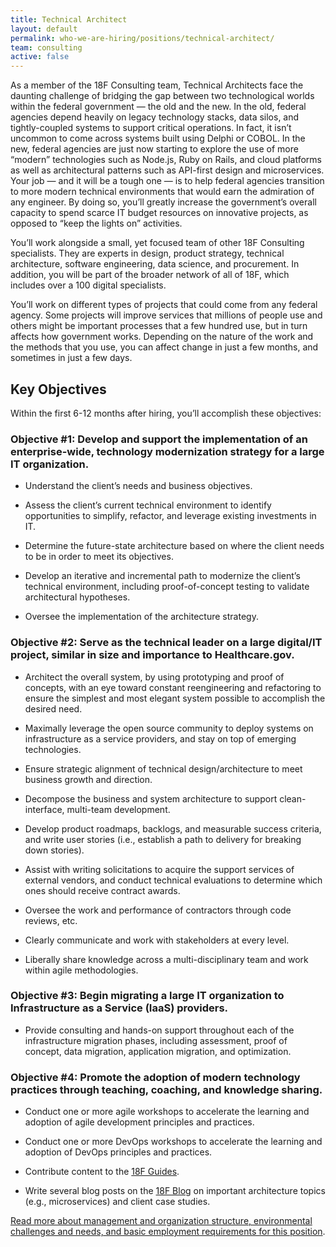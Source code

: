 ```yaml
---
title: Technical Architect
layout: default
permalink: who-we-are-hiring/positions/technical-architect/
team: consulting
active: false
---
```

As a member of the 18F Consulting team, Technical Architects face the
daunting challenge of bridging the gap between two technological worlds
within the federal government — the old and the new. In the old, federal
agencies depend heavily on legacy technology stacks, data silos, and
tightly-coupled systems to support critical operations. In fact, it
isn’t uncommon to come across systems built using Delphi or COBOL. In
the new, federal agencies are just now starting to explore the use of
more “modern” technologies such as Node.js, Ruby on Rails, and cloud
platforms as well as architectural patterns such as API-first design and
microservices. Your job — and it will be a tough one — is to help
federal agencies transition to more modern technical environments that
would earn the admiration of any engineer. By doing so, you’ll greatly
increase the government’s overall capacity to spend scarce IT budget
resources on innovative projects, as opposed to “keep the lights on”
activities.

You’ll work alongside a small, yet focused team of other 18F Consulting
specialists. They are experts in design, product strategy, technical
architecture, software engineering, data science, and procurement. In
addition, you will be part of the broader network of all of 18F, which
includes over a 100 digital specialists.

You’ll work on different types of projects that could come from any
federal agency. Some projects will improve services that millions of
people use and others might be important processes that a few hundred
use, but in turn affects how government works. Depending on the nature
of the work and the methods that you use, you can affect change in just
a few months, and sometimes in just a few days.

## Key Objectives

Within the first 6-12 months after hiring, you’ll accomplish these
objectives:

### Objective \#1: Develop and support the implementation of an enterprise-wide, technology modernization strategy for a large IT organization.

-   Understand the client’s needs and business objectives.

-   Assess the client’s current technical environment to identify opportunities to simplify, refactor, and leverage existing investments in IT.

-   Determine the future-state architecture based on where the client needs to be in order to meet its objectives.

-   Develop an iterative and incremental path to modernize the client’s technical environment, including proof-of-concept testing to validate architectural hypotheses.

-   Oversee the implementation of the architecture strategy.

### Objective \#2: Serve as the technical leader on a large digital/IT project, similar in size and importance to Healthcare.gov.

-   Architect the overall system, by using prototyping and proof of concepts, with an eye toward constant reengineering and refactoring to ensure the simplest and most elegant system possible to accomplish the desired need.

-   Maximally leverage the open source community to deploy systems on infrastructure as a service providers, and stay on top of emerging technologies.

-   Ensure strategic alignment of technical design/architecture to meet business growth and direction.

-   Decompose the business and system architecture to support clean-interface, multi-team development.

-   Develop product roadmaps, backlogs, and measurable success criteria, and write user stories (i.e., establish a path to delivery for breaking down stories).

-   Assist with writing solicitations to acquire the support services of external vendors, and conduct technical evaluations to determine which ones should receive contract awards.

-   Oversee the work and performance of contractors through code reviews, etc.

-   Clearly communicate and work with stakeholders at every level.

-   Liberally share knowledge across a multi-disciplinary team and work within agile methodologies.

### Objective \#3: Begin migrating a large IT organization to Infrastructure as a Service (IaaS) providers.

-   Provide consulting and hands-on support throughout each of the infrastructure migration phases, including assessment, proof of concept, data migration, application migration, and optimization.

### Objective \#4: Promote the adoption of modern technology practices through teaching, coaching, and knowledge sharing.

-   Conduct one or more agile workshops to accelerate the learning and adoption of agile development principles and practices.

-   Conduct one or more DevOps workshops to accelerate the learning and adoption of DevOps principles and practices.

-   Contribute content to the [18F Guides](https://pages.18f.gov/guides/).

-   Write several blog posts on the [18F Blog](https://18f.gsa.gov/blog/) on important architecture topics (e.g., microservices) and client case studies.

[Read more about management and organization structure, environmental
challenges and needs, and basic employment requirements for this
position](https://pages.18f.gov/joining-18f/who-we-are-hiring/positions/18f-consulting/).
